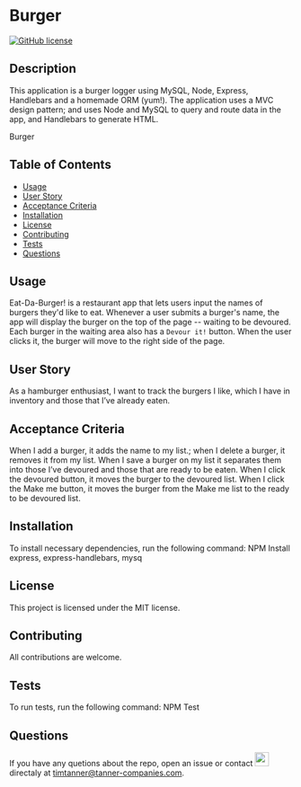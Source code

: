 # Burger
  [![GitHub license](https://img.shields.io/badge/license-MIT-Blue.svg)](Burger)
  
  ## Description
  This application is a burger logger using MySQL, Node, Express, Handlebars and a homemade ORM (yum!).  The application uses a MVC design pattern; and uses Node and MySQL to query and route data in the app, and Handlebars to generate HTML.
  
  Burger
  
  ## Table of Contents
  * [Usage](#Usage)
  * [User Story](#User-Story)
  * [Acceptance Criteria](#Acceptance-Criteria)
  * [Installation](#installation)
  * [License](#License)
  * [Contributing](#Contributing)
  * [Tests](#Tests)
  * [Questions](#Questions)
  
  ## Usage
  Eat-Da-Burger! is a restaurant app that lets users input the names of burgers they'd like to eat.  Whenever a user submits a burger's name, the app will display the burger on the top of the page -- waiting to be devoured.   Each burger in the waiting area also has a `Devour it!` button. When the user clicks it, the burger will move to the right side of the page. 
  
  ## User Story
  As a hamburger enthusiast, I want to track the burgers I like, which I have in inventory and those that I’ve already eaten.
  
  ## Acceptance Criteria
  When I add a burger, it adds the name to my list.; when I delete a burger, it removes it from my list.  When I save a burger on my list it separates them into those I’ve devoured and those that are ready to be eaten.  When I click the devoured button, it moves the burger to the devoured list.  When I click the Make me button, it moves the burger from the Make me list to the ready to be devoured list.
  
  ## Installation
  To install necessary dependencies, run the following command:
  NPM Install express, express-handlebars, mysq 
  
  ## License
  This project is licensed under the  MIT license.
  
  ## Contributing
  All contributions are welcome.
  
  ## Tests
  To run tests, run the following command:
  NPM Test
  
  ## Questions
  
  If you have any quetions about the repo, open an issue or contact <img src="https://avatars2.githubusercontent.com/u/59519025?v=4" width="25" height="25"> directaly at timtanner@tanner-companies.com.
  
